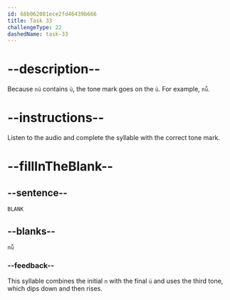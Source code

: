 ```yaml
---
id: 68b062081ece2fd46439b666
title: Task 33
challengeType: 22
dashedName: task-33
---
```


<!-- (Audio) A: nǚ -->

# --description--

Because `nü` contains `ü`, the tone mark goes on the `ü`. For example, `nǚ`.

# --instructions--

Listen to the audio and complete the syllable with the correct tone mark.

# --fillInTheBlank--

## --sentence--

`BLANK`

## --blanks--

`nǚ`

### --feedback--

This syllable combines the initial `n` with the final `ü` and uses the third tone, which dips down and then rises.
